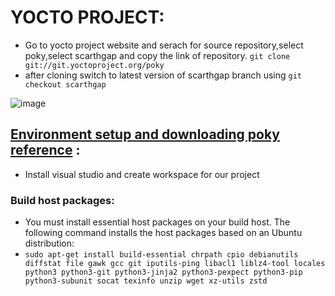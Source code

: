 
# YOCTO PROJECT:

- Go to yocto project website and serach for source repository,select poky,select scarthgap and copy the link of repository.
  `git clone git://git.yoctoproject.org/poky`
- after cloning switch to latest version of scarthgap branch using `git checkout scarthgap`
  
![image](https://github.com/user-attachments/assets/2a82cb7d-6552-4ad0-bb81-6405e0fefecb)  

## <u>Environment setup and downloading poky reference</u> :
- Install visual studio and create workspace for our project
### Build host packages:
- You must install essential host packages on your build host. The following command installs the host packages based on an Ubuntu distribution:
- `sudo apt-get install build-essential chrpath cpio debianutils diffstat file gawk gcc git iputils-ping libacl1 liblz4-tool locales python3 python3-git python3-jinja2 python3-pexpect python3-pip python3-subunit socat texinfo unzip wget xz-utils zstd`



